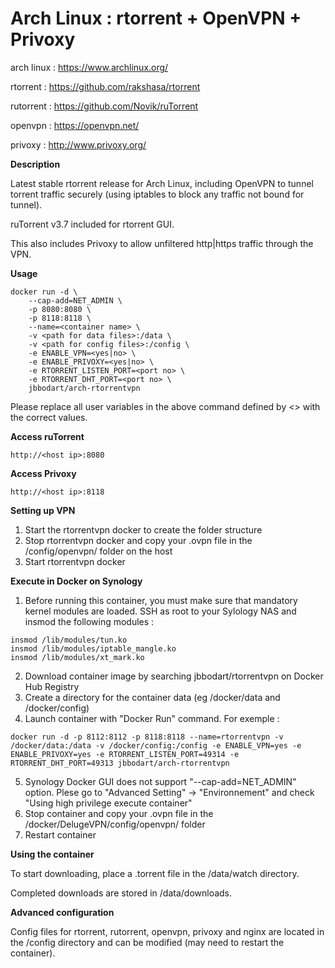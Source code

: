Arch Linux : rtorrent + OpenVPN + Privoxy
=========================================

arch linux : https://www.archlinux.org/

rtorrent : https://github.com/rakshasa/rtorrent

rutorrent : https://github.com/Novik/ruTorrent

openvpn : https://openvpn.net/

privoxy : http://www.privoxy.org/

**Description**

Latest stable rtorrent release for Arch Linux, including OpenVPN
to tunnel torrent traffic securely (using iptables to block any
traffic not bound for tunnel).

ruTorrent v3.7 included for rtorrent GUI.

This also includes Privoxy to allow unfiltered http|https traffic through the VPN.

**Usage**
```
docker run -d \
	--cap-add=NET_ADMIN \
	-p 8080:8080 \
	-p 8118:8118 \
	--name=<container name> \
	-v <path for data files>:/data \
	-v <path for config files>:/config \
	-e ENABLE_VPN=<yes|no> \
	-e ENABLE_PRIVOXY=<yes|no> \
	-e RTORRENT_LISTEN_PORT=<port no> \	
	-e RTORRENT_DHT_PORT=<port no> \		
	jbbodart/arch-rtorrentvpn
```

Please replace all user variables in the above command defined by <> with the correct values.

**Access ruTorrent**

`http://<host ip>:8080`

**Access Privoxy**

`http://<host ip>:8118`

**Setting up VPN**

1. Start the rtorrentvpn docker to create the folder structure
2. Stop rtorrentvpn docker and copy your .ovpn file in the /config/openvpn/ folder on the host
3. Start rtorrentvpn docker

**Execute in Docker on Synology**

1. Before running this container, you must make sure that mandatory kernel modules are loaded.
SSH as root to your Sylology NAS and insmod the following modules :
```
insmod /lib/modules/tun.ko
insmod /lib/modules/iptable_mangle.ko
insmod /lib/modules/xt_mark.ko
```
2. Download container image by searching jbbodart/rtorrentvpn on Docker Hub Registry
3. Create a directory for the container data (eg /docker/data and /docker/config)
4. Launch container with "Docker Run" command. For exemple :
```
docker run -d -p 8112:8112 -p 8118:8118 --name=rtorrentvpn -v /docker/data:/data -v /docker/config:/config -e ENABLE_VPN=yes -e ENABLE_PRIVOXY=yes -e RTORRENT_LISTEN_PORT=49314 -e RTORRENT_DHT_PORT=49313 jbbodart/arch-rtorrentvpn
```
5. Synology Docker GUI does not support "--cap-add=NET_ADMIN" option. Plese go to "Advanced Setting" -> "Environnement" and check "Using high privilege execute container"
6. Stop container and copy your .ovpn file in the /docker/DelugeVPN/config/openvpn/ folder
7. Restart container

**Using the container**

To start downloading, place a .torrent file in the /data/watch directory.

Completed downloads are stored in /data/downloads.

**Advanced configuration**

Config files for rtorrent, rutorrent, openvpn, privoxy and nginx are located in the /config directory and can be modified (may need to restart the container).

